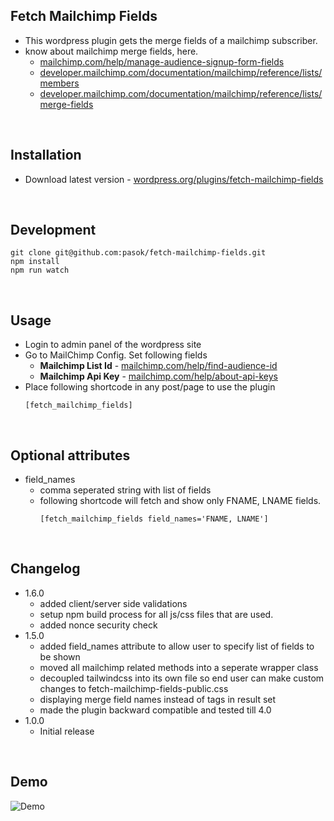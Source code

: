 ## Fetch Mailchimp Fields
- This wordpress plugin gets the merge fields of a mailchimp subscriber.
- know about mailchimp merge fields, here.
    - [mailchimp.com/help/manage-audience-signup-form-fields](https://mailchimp.com/help/manage-audience-signup-form-fields)
    - [developer.mailchimp.com/documentation/mailchimp/reference/lists/members](https://developer.mailchimp.com/documentation/mailchimp/reference/lists/members)
    - [developer.mailchimp.com/documentation/mailchimp/reference/lists/merge-fields](https://developer.mailchimp.com/documentation/mailchimp/reference/lists/merge-fields)

<br>

## Installation
- Download latest version - [wordpress.org/plugins/fetch-mailchimp-fields](https://wordpress.org/plugins/fetch-mailchimp-fields)

<br>

## Development
```
git clone git@github.com:pasok/fetch-mailchimp-fields.git
npm install
npm run watch
```

<br>

## Usage
- Login to admin panel of the wordpress site
- Go to MailChimp Config. Set following fields
    - **Mailchimp List Id** - [mailchimp.com/help/find-audience-id](https://mailchimp.com/help/find-audience-id)
    - **Mailchimp Api Key** - [mailchimp.com/help/about-api-keys](https://mailchimp.com/help/about-api-keys/#Find_or_Generate_Your_API_Key)
- Place following shortcode in any post/page to use the plugin
    ```
    [fetch_mailchimp_fields]
    ```

<br>

## Optional attributes
- field_names
    - comma seperated string with list of fields
    - following shortcode will fetch and show only FNAME, LNAME fields.
        ```
        [fetch_mailchimp_fields field_names='FNAME, LNAME']
        ```

<br>

## Changelog
* 1.6.0
    * added client/server side validations
    * setup npm build process for all js/css files that are used.
    * added nonce security check
* 1.5.0
    * added field_names attribute to allow user to specify list of fields to be shown
    * moved all mailchimp related methods into a seperate wrapper class
    * decoupled tailwindcss into its own file so end user can make custom changes to fetch-mailchimp-fields-public.css
    * displaying merge field names instead of tags in result set
    * made the plugin backward compatible and tested till 4.0
* 1.0.0
    * Initial release

<br>

## Demo
![Demo](https://github.com/pasok/fetch-mailchimp-fields/raw/master/assets/screenshot-1.gif)
